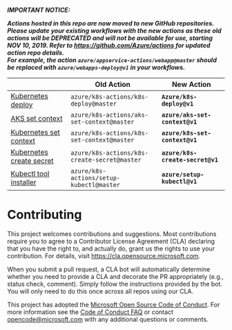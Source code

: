  ***IMPORTANT NOTICE:***
 
***Actions hosted in this repo are now moved to new GitHub repositories. Please update your existing workflows with the new actions as these old actions will be DEPRECATED and will not be available for use, starting NOV 10, 2019. Refer to https://github.com/Azure/actions for updated action repo details.***  
***For example, the action `azure/appservice-actions/webapp@master` should be replaced with `azure/webapps-deploy@v1` in your workflows.***

|  |Old Action  |New Action  |
|---------|---------|---------|
| [Kubernetes deploy](https://github.com/Azure/k8s-deploy) |`azure/k8s-actions/k8s-deploy@master` | **`Azure/k8s-deploy@v1`**|
|[AKS set context](https://github.com/Azure/aks-set-context)|`azure/k8s-actions/aks-set-context@master` | **`azure/aks-set-context@v1`**  |
| [Kubernetes set context](https://github.com/Azure/k8s-set-context) |`azure/k8s-actions/k8s-set-context@master` | **`azure/k8s-set-context@v1`**|
| [Kubernetes create secret](https://github.com/Azure/k8s-create-secret) |`azure/k8s-actions/k8s-create-secret@master` | **`azure/k8s-create-secret@v1`**|
|[Kubectl tool installer](https://github.com/Azure/setup-kubectl)|`azure/k8s-actions/setup-kubectl@master` | **`azure/setup-kubectl@v1`**  |

# Contributing

This project welcomes contributions and suggestions.  Most contributions require you to agree to a
Contributor License Agreement (CLA) declaring that you have the right to, and actually do, grant us
the rights to use your contribution. For details, visit https://cla.opensource.microsoft.com.

When you submit a pull request, a CLA bot will automatically determine whether you need to provide
a CLA and decorate the PR appropriately (e.g., status check, comment). Simply follow the instructions
provided by the bot. You will only need to do this once across all repos using our CLA.

This project has adopted the [Microsoft Open Source Code of Conduct](https://opensource.microsoft.com/codeofconduct/).
For more information see the [Code of Conduct FAQ](https://opensource.microsoft.com/codeofconduct/faq/) or
contact [opencode@microsoft.com](mailto:opencode@microsoft.com) with any additional questions or comments.
